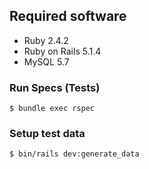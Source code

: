 ## Required software

* Ruby 2.4.2
* Ruby on Rails 5.1.4
* MySQL 5.7

### Run Specs (Tests)

```
$ bundle exec rspec
```

### Setup test data

```
$ bin/rails dev:generate_data
```
